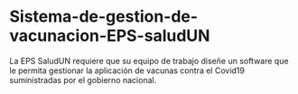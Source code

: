 # Sistema-de-gestion-de-vacunacion-EPS-saludUN
La EPS SaludUN requiere que su equipo de trabajo diseñe un software que le permita gestionar la aplicación de vacunas contra el Covid19 suministradas por el gobierno nacional.
